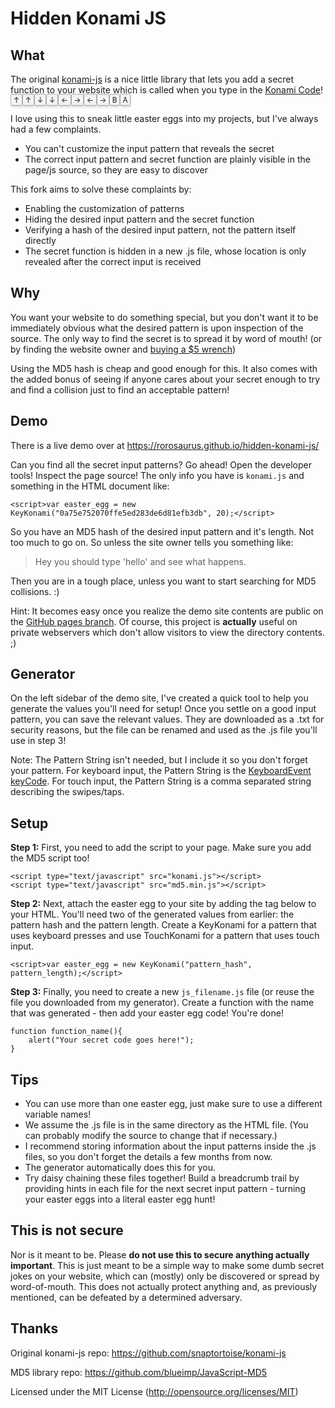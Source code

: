 Hidden Konami JS
=========

## What

The original [konami-js](https://github.com/snaptortoise/konami-js) is a nice little library that lets you add a secret function to your website which is called when you type in the [Konami Code](https://en.wikipedia.org/wiki/Konami_Code)!  <kbd class="keyboard-key nowrap" style="border: 1px solid #aaa; -moz-border-radius: 0.2em; -webkit-border-radius: 0.2em; border-radius: 0.2em; -moz-box-shadow: 0.1em 0.2em 0.2em #ddd; -webkit-box-shadow: 0.1em 0.2em 0.2em #ddd; box-shadow: 0.1em 0.2em 0.2em #ddd; background-color: #f9f9f9; background-image: -moz-linear-gradient(top, #eee, #f9f9f9, #eee); background-image: -o-linear-gradient(top, #eee, #f9f9f9, #eee); background-image: -webkit-linear-gradient(top, #eee, #f9f9f9, #eee); background-image: linear-gradient(to bottom, #eee, #f9f9f9, #eee); padding: 0.1em 0.3em; font-family: inherit; font-size: 0.85em;">↑</kbd><kbd class="keyboard-key nowrap" style="border: 1px solid #aaa; -moz-border-radius: 0.2em; -webkit-border-radius: 0.2em; border-radius: 0.2em; -moz-box-shadow: 0.1em 0.2em 0.2em #ddd; -webkit-box-shadow: 0.1em 0.2em 0.2em #ddd; box-shadow: 0.1em 0.2em 0.2em #ddd; background-color: #f9f9f9; background-image: -moz-linear-gradient(top, #eee, #f9f9f9, #eee); background-image: -o-linear-gradient(top, #eee, #f9f9f9, #eee); background-image: -webkit-linear-gradient(top, #eee, #f9f9f9, #eee); background-image: linear-gradient(to bottom, #eee, #f9f9f9, #eee); padding: 0.1em 0.3em; font-family: inherit; font-size: 0.85em;">↑</kbd><kbd class="keyboard-key nowrap" style="border: 1px solid #aaa; -moz-border-radius: 0.2em; -webkit-border-radius: 0.2em; border-radius: 0.2em; -moz-box-shadow: 0.1em 0.2em 0.2em #ddd; -webkit-box-shadow: 0.1em 0.2em 0.2em #ddd; box-shadow: 0.1em 0.2em 0.2em #ddd; background-color: #f9f9f9; background-image: -moz-linear-gradient(top, #eee, #f9f9f9, #eee); background-image: -o-linear-gradient(top, #eee, #f9f9f9, #eee); background-image: -webkit-linear-gradient(top, #eee, #f9f9f9, #eee); background-image: linear-gradient(to bottom, #eee, #f9f9f9, #eee); padding: 0.1em 0.3em; font-family: inherit; font-size: 0.85em;">↓</kbd><kbd class="keyboard-key nowrap" style="border: 1px solid #aaa; -moz-border-radius: 0.2em; -webkit-border-radius: 0.2em; border-radius: 0.2em; -moz-box-shadow: 0.1em 0.2em 0.2em #ddd; -webkit-box-shadow: 0.1em 0.2em 0.2em #ddd; box-shadow: 0.1em 0.2em 0.2em #ddd; background-color: #f9f9f9; background-image: -moz-linear-gradient(top, #eee, #f9f9f9, #eee); background-image: -o-linear-gradient(top, #eee, #f9f9f9, #eee); background-image: -webkit-linear-gradient(top, #eee, #f9f9f9, #eee); background-image: linear-gradient(to bottom, #eee, #f9f9f9, #eee); padding: 0.1em 0.3em; font-family: inherit; font-size: 0.85em;">↓</kbd><kbd class="keyboard-key nowrap" style="border: 1px solid #aaa; -moz-border-radius: 0.2em; -webkit-border-radius: 0.2em; border-radius: 0.2em; -moz-box-shadow: 0.1em 0.2em 0.2em #ddd; -webkit-box-shadow: 0.1em 0.2em 0.2em #ddd; box-shadow: 0.1em 0.2em 0.2em #ddd; background-color: #f9f9f9; background-image: -moz-linear-gradient(top, #eee, #f9f9f9, #eee); background-image: -o-linear-gradient(top, #eee, #f9f9f9, #eee); background-image: -webkit-linear-gradient(top, #eee, #f9f9f9, #eee); background-image: linear-gradient(to bottom, #eee, #f9f9f9, #eee); padding: 0.1em 0.3em; font-family: inherit; font-size: 0.85em;">←</kbd><kbd class="keyboard-key nowrap" style="border: 1px solid #aaa; -moz-border-radius: 0.2em; -webkit-border-radius: 0.2em; border-radius: 0.2em; -moz-box-shadow: 0.1em 0.2em 0.2em #ddd; -webkit-box-shadow: 0.1em 0.2em 0.2em #ddd; box-shadow: 0.1em 0.2em 0.2em #ddd; background-color: #f9f9f9; background-image: -moz-linear-gradient(top, #eee, #f9f9f9, #eee); background-image: -o-linear-gradient(top, #eee, #f9f9f9, #eee); background-image: -webkit-linear-gradient(top, #eee, #f9f9f9, #eee); background-image: linear-gradient(to bottom, #eee, #f9f9f9, #eee); padding: 0.1em 0.3em; font-family: inherit; font-size: 0.85em;">→</kbd><kbd class="keyboard-key nowrap" style="border: 1px solid #aaa; -moz-border-radius: 0.2em; -webkit-border-radius: 0.2em; border-radius: 0.2em; -moz-box-shadow: 0.1em 0.2em 0.2em #ddd; -webkit-box-shadow: 0.1em 0.2em 0.2em #ddd; box-shadow: 0.1em 0.2em 0.2em #ddd; background-color: #f9f9f9; background-image: -moz-linear-gradient(top, #eee, #f9f9f9, #eee); background-image: -o-linear-gradient(top, #eee, #f9f9f9, #eee); background-image: -webkit-linear-gradient(top, #eee, #f9f9f9, #eee); background-image: linear-gradient(to bottom, #eee, #f9f9f9, #eee); padding: 0.1em 0.3em; font-family: inherit; font-size: 0.85em;">←</kbd><kbd class="keyboard-key nowrap" style="border: 1px solid #aaa; -moz-border-radius: 0.2em; -webkit-border-radius: 0.2em; border-radius: 0.2em; -moz-box-shadow: 0.1em 0.2em 0.2em #ddd; -webkit-box-shadow: 0.1em 0.2em 0.2em #ddd; box-shadow: 0.1em 0.2em 0.2em #ddd; background-color: #f9f9f9; background-image: -moz-linear-gradient(top, #eee, #f9f9f9, #eee); background-image: -o-linear-gradient(top, #eee, #f9f9f9, #eee); background-image: -webkit-linear-gradient(top, #eee, #f9f9f9, #eee); background-image: linear-gradient(to bottom, #eee, #f9f9f9, #eee); padding: 0.1em 0.3em; font-family: inherit; font-size: 0.85em;">→</kbd><kbd class="keyboard-key nowrap" style="border: 1px solid #aaa; -moz-border-radius: 0.2em; -webkit-border-radius: 0.2em; border-radius: 0.2em; -moz-box-shadow: 0.1em 0.2em 0.2em #ddd; -webkit-box-shadow: 0.1em 0.2em 0.2em #ddd; box-shadow: 0.1em 0.2em 0.2em #ddd; background-color: #f9f9f9; background-image: -moz-linear-gradient(top, #eee, #f9f9f9, #eee); background-image: -o-linear-gradient(top, #eee, #f9f9f9, #eee); background-image: -webkit-linear-gradient(top, #eee, #f9f9f9, #eee); background-image: linear-gradient(to bottom, #eee, #f9f9f9, #eee); padding: 0.1em 0.3em; font-family: inherit; font-size: 0.85em;">B</kbd><kbd class="keyboard-key nowrap" style="border: 1px solid #aaa; -moz-border-radius: 0.2em; -webkit-border-radius: 0.2em; border-radius: 0.2em; -moz-box-shadow: 0.1em 0.2em 0.2em #ddd; -webkit-box-shadow: 0.1em 0.2em 0.2em #ddd; box-shadow: 0.1em 0.2em 0.2em #ddd; background-color: #f9f9f9; background-image: -moz-linear-gradient(top, #eee, #f9f9f9, #eee); background-image: -o-linear-gradient(top, #eee, #f9f9f9, #eee); background-image: -webkit-linear-gradient(top, #eee, #f9f9f9, #eee); background-image: linear-gradient(to bottom, #eee, #f9f9f9, #eee); padding: 0.1em 0.3em; font-family: inherit; font-size: 0.85em;">A</kbd>

I love using this to sneak little easter eggs into my projects, but I've always had a few complaints.
* You can't customize the input pattern that reveals the secret
* The correct input pattern and secret function are plainly visible in the page/js source, so they are easy to discover

This fork aims to solve these complaints by:
* Enabling the customization of patterns
* Hiding the desired input pattern and the secret function
 * Verifying a hash of the desired input pattern, not the pattern itself directly
 * The secret function is hidden in a new .js file, whose location is only revealed after the correct input is received

## Why

You want your website to do something special, but you don't want it to be immediately obvious what the desired pattern is upon inspection of the source.  The only way to find the secret is to spread it by word of mouth! (or by finding the website owner and [buying a $5 wrench](https://xkcd.com/538/))

Using the MD5 hash is cheap and good enough for this.  It also comes with the added bonus of seeing if anyone cares about your secret enough to try and find a collision just to find an acceptable pattern!

## Demo

There is a live demo over at https://rorosaurus.github.io/hidden-konami-js/

Can you find all the secret input patterns?  Go ahead!  Open the developer tools!  Inspect the page source!  The only info you have is ````konami.js```` and something in the HTML document like:

```
<script>var easter_egg = new KeyKonami("0a75e752070ffe5ed283de6d81efb3db", 20);</script>
```

So you have an MD5 hash of the desired input pattern and it's length.  Not too much to go on.  So unless the site owner tells you something like:

> Hey you should type 'hello' and see what happens.

Then you are in a tough place, unless you want to start searching for MD5 collisions. :)

Hint: It becomes easy once you realize the demo site contents are public on the [GitHub pages branch](https://github.com/rorosaurus/hidden-konami-js/tree/gh-pages).  Of course, this project is **actually** useful on private webservers which don't allow visitors to view the directory contents. ;)

## Generator

On the left sidebar of the demo site, I've created a quick tool to help you generate the values you'll need for setup!  Once you settle on a good input pattern, you can save the relevant values.  They are downloaded as a .txt for security reasons, but the file can be renamed and used as the .js file you'll use in step 3!

Note: The Pattern String isn't needed, but I include it so you don't forget your pattern.  For keyboard input, the Pattern String is the [KeyboardEvent keyCode](http://www.w3schools.com/jsref/event_key_keycode.asp).  For touch input, the Pattern String is a comma separated string describing the swipes/taps.

## Setup

**Step 1:** First, you need to add the script to your page.  Make sure you add the MD5 script too!
```
<script type="text/javascript" src="konami.js"></script>
<script type="text/javascript" src="md5.min.js"></script>
```

**Step 2:** Next, attach the easter egg to your site by adding the tag below to your HTML.  You'll need two of the generated values from earlier: the pattern hash and the pattern length.  Create a KeyKonami for a pattern that uses keyboard presses and use TouchKonami for a pattern that uses touch input.
```
<script>var easter_egg = new KeyKonami("pattern_hash", pattern_length);</script>
```

**Step 3:** Finally, you need to create a new  ````js_filename.js```` file (or reuse the file you downloaded from my generator).  Create a function with the name that was generated - then add your easter egg code!  You're done!
```
function function_name(){
    alert("Your secret code goes here!");
}
```

## Tips

* You can use more than one easter egg, just make sure to use a different variable names!
* We assume the .js file is in the same directory as the HTML file.  (You can probably modify the source to change that if necessary.)
* I recommend storing information about the input patterns inside the .js files, so you don't forget the details a few months from now.
 * The generator automatically does  this for you.
* Try daisy chaining these files together!  Build a breadcrumb trail by providing hints in each file for the next secret input pattern - turning your easter eggs into a literal easter egg hunt!

## This is not secure
Nor is it meant to be.  Please **do not use this to secure anything actually important**.  This is just meant to be a simple way to make some dumb secret jokes on your website, which can (mostly) only be discovered or spread by word-of-mouth.  This does not actually protect anything and, as previously mentioned, can be defeated by a determined adversary.

## Thanks

Original konami-js repo: https://github.com/snaptortoise/konami-js

MD5 library repo: https://github.com/blueimp/JavaScript-MD5

Licensed under the MIT License (http://opensource.org/licenses/MIT)
